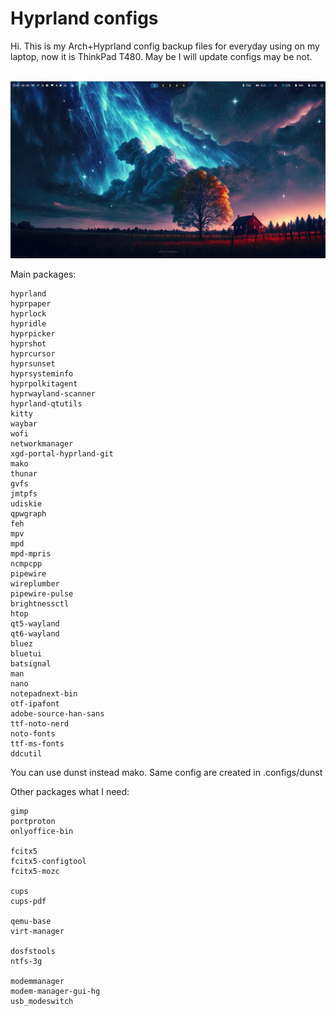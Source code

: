 # Hyprland configs

Hi.
This is my Arch+Hyprland config backup files for everyday using on my laptop, now it is ThinkPad T480.
May be I will update configs may be not.

<br>![](https://github.com/bulat-ch/my-hyprland-configs/blob/main/screenshots/screenshot_main_blank.png)

Main packages:
```
hyprland
hyprpaper
hyprlock
hypridle
hyprpicker
hyprshot
hyprcursor
hyprsunset
hyprsysteminfo
hyprpolkitagent
hyprwayland-scanner
hyprland-qtutils
kitty
waybar
wofi
networkmanager
xgd-portal-hyprland-git
mako
thunar
gvfs
jmtpfs
udiskie
qpwgraph
feh
mpv
mpd
mpd-mpris
ncmpcpp
pipewire
wireplumber
pipewire-pulse
brightnessctl
htop
qt5-wayland
qt6-wayland
bluez
bluetui
batsignal
man
nano
notepadnext-bin
otf-ipafont
adobe-source-han-sans
ttf-noto-nerd
noto-fonts
ttf-ms-fonts
ddcutil
```
You can use dunst instead mako. Same config are created in .configs/dunst

Other packages what I need:

```
gimp
portproton
onlyoffice-bin

fcitx5
fcitx5-configtool
fcitx5-mozc

cups
cups-pdf

qemu-base
virt-manager

dosfstools
ntfs-3g

modemmanager
modem-manager-gui-hg
usb_modeswitch
```

